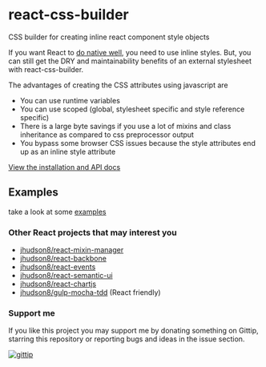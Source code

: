 react-css-builder
==============
CSS builder for creating inline react component style objects

If you want React to [do native well](https://www.youtube.com/watch?v=7rDsRXj9-cU), you need to use inline styles.  But, you can still get the DRY and maintainability benefits of an external stylesheet with react-css-builder.

The advantages of creating the CSS attributes using javascript are

* You can use runtime variables
* You can use scoped (global, stylesheet specific and style reference specific)
* There is a large byte savings if you use a lot of mixins and class inheritance as compared to css preprocessor output
* You bypass some browser CSS issues because the style attributes end up as an inline style attribute

[View the installation and API docs](http://jhudson8.github.io/fancydocs/index.html#project/jhudson8/react-css-builder)


## Examples
take a look at some [examples](https://github.com/jhudson8/react-css-builder/blob/master/examples/example.js)


### Other React projects that may interest you

* [jhudson8/react-mixin-manager](https://github.com/jhudson8/react-mixin-manager)
* [jhudson8/react-backbone](https://github.com/jhudson8/react-backbone)
* [jhudson8/react-events](https://github.com/jhudson8/react-events)
* [jhudson8/react-semantic-ui](https://github.com/jhudson8/react-semantic-ui)
* [jhudson8/react-chartjs](https://github.com/jhudson8/react-chartjs)
* [jhudson8/gulp-mocha-tdd](https://github.com/jhudson8/gulp-mocha-tdd) (React friendly)


### Support me

If you like this project you may support me by donating something on Gittip, starring this repository or reporting bugs and ideas in the issue section.

[![gittip](http://jhudson8.github.io/react-mixin-manager/gittip-button.jpg)](https://gratipay.com/jhudson8/)
